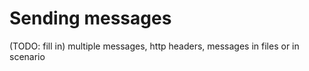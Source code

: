 # Sending messages

(TODO: fill in) multiple messages, http headers, messages in files or in scenario